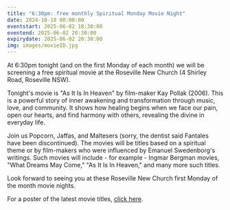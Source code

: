 ```yaml
---
title: "6:30pm: free monthly Spiritual Monday Movie Night"
date: 2024-10-18 00:00:00
eventstart: 2025-06-02 18:30:00
eventend: 2025-06-02 20:30:00
expirydate: 2025-06-02 20:30:00
img: images/movieID.jpg
---
```


At 6:30pm tonight (and on the first Monday of each month) we will be screening a free spiritual movie at the Roseville New Church (4 Shirley Road, Roseville NSW).

Tonight's movie is "As It Is In Heaven" by film-maker Kay Pollak (2006). This is a powerful story of inner awakening and transformation through music, love, and community. It shows how healing begins when we face our pain, open our hearts, and find harmony with others, revealing the divine in everyday life.

Join us Popcorn, Jaffas, and Maltesers (sorry, the dentist said Fantales have been discontinued).
The movies will be titles based on a spiritual theme or by film-makers who were influenced by Emanuel Swedenborg's writings.
Such movies will include - for example - Ingmar Bergman movies, "What Dreams May Come," "As It Is In Heaven," and many more such titles.

Look forward to seeing you at these Roseville New Church first Monday of the month movie nights.

For a poster of the latest movie titles, [click here](https://static.swedenborg.com.au/pdf/fliers/SpiritualMovieNightsPoster.pdf).